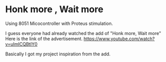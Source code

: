 # Honk more , Wait more
Using 8051 Micocontroller with Proteus stimulation.

I guess everyone had already watched the add of "Honk more, Wait more"
Here is the link of the advertisement.
https://www.youtube.com/watch?v=ulmICQBtIY0 

Basically I got my project inspiration from the add. 
